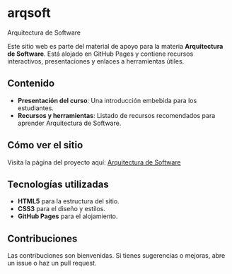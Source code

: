 # arqsoft
Arquitectura de Software

Este sitio web es parte del material de apoyo para la materia **Arquitectura de Software**. Está alojado en GitHub Pages y contiene recursos interactivos, presentaciones y enlaces a herramientas útiles.

## Contenido
- **Presentación del curso**: Una introducción embebida para los estudiantes.
- **Recursos y herramientas**: Listado de recursos recomendados para aprender Arquitectura de Software.

## Cómo ver el sitio
Visita la página del proyecto aquí: [Arquitectura de Software](https://ajgutierr3z.github.io/arqsoft/)

## Tecnologías utilizadas
- **HTML5** para la estructura del sitio.
- **CSS3** para el diseño y estilos.
- **GitHub Pages** para el alojamiento.

## Contribuciones
Las contribuciones son bienvenidas. Si tienes sugerencias o mejoras, abre un issue o haz un pull request.
